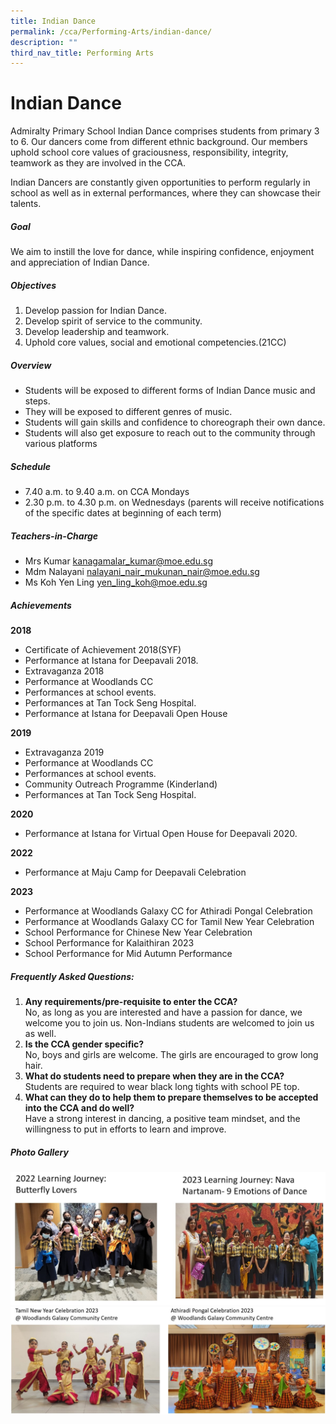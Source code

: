 ```yaml
---
title: Indian Dance
permalink: /cca/Performing-Arts/indian-dance/
description: ""
third_nav_title: Performing Arts
---
```

# Indian Dance

Admiralty Primary School Indian Dance comprises students from primary 3 to 6. Our dancers come from different ethnic background. Our members uphold school core values of graciousness, responsibility, integrity, teamwork as they are involved in the CCA.  

Indian Dancers are constantly given opportunities to perform regularly in school as well as in external performances, where they can showcase their talents. 

##### Goal

We aim to instill the love for dance, while inspiring confidence, enjoyment and appreciation of Indian Dance. 

##### Objectives

1. Develop passion for Indian Dance. 
2. Develop spirit of service to the community. 
3. Develop leadership and teamwork. 
4. Uphold core values, social and emotional competencies.(21CC)

##### Overview

*	Students will be exposed to different forms of Indian Dance music and steps.
*	They will be exposed to different genres of music. 
*	Students will gain skills and confidence to choreograph their own dance.
*	Students will also get exposure to reach out to the community through various platforms

##### Schedule

*	7.40 a.m. to 9.40 a.m. on CCA Mondays 
*	2.30 p.m. to 4.30 p.m. on  Wednesdays (parents will receive notifications of the specific dates at beginning of each term)

##### Teachers-in-Charge

* Mrs Kumar <a href="mailto:kanagamalar_kumar@moe.edu.sg">kanagamalar_kumar@moe.edu.sg</a>            
* Mdm Nalayani  <a href="mailto: nalayani_nair_mukunan_nair@moe.edu.sg"> nalayani_nair_mukunan_nair@moe.edu.sg</a>                   
* Ms Koh Yen Ling <a href="mailto: yen_ling_koh@moe.edu.sg"> yen_ling_koh@moe.edu.sg</a>            

##### Achievements

**2018**

-	Certificate of Achievement 2018(SYF)
-	Performance at Istana for Deepavali 2018. 
-	Extravaganza 2018 
-	Performance at Woodlands CC 
-	Performances at school events. 
-	Performances at Tan Tock Seng Hospital. 
-	Performance at Istana for Deepavali Open House 


**2019**
 
-	Extravaganza 2019
-	Performance at Woodlands CC 
-	Performances at school events. 
-	Community Outreach Programme (Kinderland)
-	Performances at Tan Tock Seng Hospital. 

**2020**
 
-	Performance at Istana for Virtual Open House for Deepavali 2020.
   

**2022**
* Performance at Maju Camp for Deepavali Celebration


<b>2023</b><br>
* Performance at Woodlands Galaxy CC for Athiradi Pongal Celebration
* Performance at Woodlands Galaxy CC for Tamil New Year Celebration
* School Performance for Chinese New Year Celebration
* School Performance for Kalaithiran 2023
* School Performance for Mid Autumn Performance

##### Frequently Asked Questions:

1. <b>Any requirements/pre-requisite to enter the CCA?</b><br>
	No, as long as you are interested and have a passion for dance, we welcome you to join us. Non-Indians students are welcomed to join us as well.
2. <b>Is the CCA gender specific?</b><br>
	No, boys and girls are welcome. The girls are encouraged to grow long hair.   
3. <b>What do students need to prepare when they are in the CCA?</b><br>Students are required to wear black long tights with school PE top.
4. <b>What can they do to help them to prepare themselves to be accepted into the CCA and do well?</b><br>Have a strong interest in dancing, a positive team mindset, and the willingness to put in efforts to learn and improve.


##### Photo Gallery

![Indian Dance Photo Gallery](/images/2023_indiandance_pg1.jpg)<br>
![Indian Dance Performance](/images/2023_indiandance_pg3.jpg)